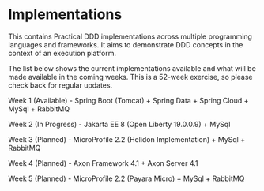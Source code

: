# Implementations

This contains Practical DDD implementations across multiple programming languages and frameworks. It aims to demonstrate DDD concepts in the context of an execution platform. 

The list below shows the current implementations available and what will be made available in the coming weeks. This is a 52-week exercise, so please check back for regular updates.

Week 1 (Available) - Spring Boot (Tomcat) + Spring Data + Spring Cloud + MySql + RabbitMQ 

Week 2 (In Progress) - Jakarta EE 8 (Open Liberty 19.0.0.9) + MySql

Week 3 (Planned) - MicroProfile 2.2 (Helidon Implementation) + MySql + RabbitMQ

Week 4 (Planned) - Axon Framework 4.1  + Axon Server 4.1

Week 5 (Planned) - MicroProfile 2.2 (Payara Micro) + MySql + RabbitMQ



